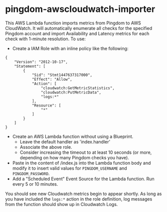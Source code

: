 # pingdom-awscloudwatch-importer
This AWS Lambda function imports metrics from Pingdom to AWS CloudWatch.  It will automatically enumerate all checks for the specified Pingdom account and import Availability and Latency metrics for each check with 1-minute resolution.  To use:

* Create a IAM Role with an inline policy like the following:
```
{
    "Version": "2012-10-17",
    "Statement": [
        {
            "Sid": "Stmt1447637317000",
            "Effect": "Allow",
            "Action": [
                "cloudwatch:GetMetricStatistics",
                "cloudwatch:PutMetricData",
                "logs:*"
            ],
            "Resource": [
                "*"
            ]
        }
    ]
}
```

* Create an AWS Lambda function without using a Blueprint.
  * Leave the default handler as 'index.handler'
  * Associate the above role.
  * Consider increasing the timeout to at least 10 seconds (or more, depending on how many Pingdom checks you have).
* Paste in the content of /index.js into the Lambda function body and modify it to insert valid values for `PINGDOM_USERNAME` and `PINGDOM_PASSWORD`.
* Add a "Scheduled Event" Event Source for the Lambda function.  Run every 5 or 10 minutes.

You should see new Cloudwatch metrics begin to appear shortly.  As long as you have included the `logs:*` action in the role definition, log messages from the function should show up in Cloudwatch Logs.
